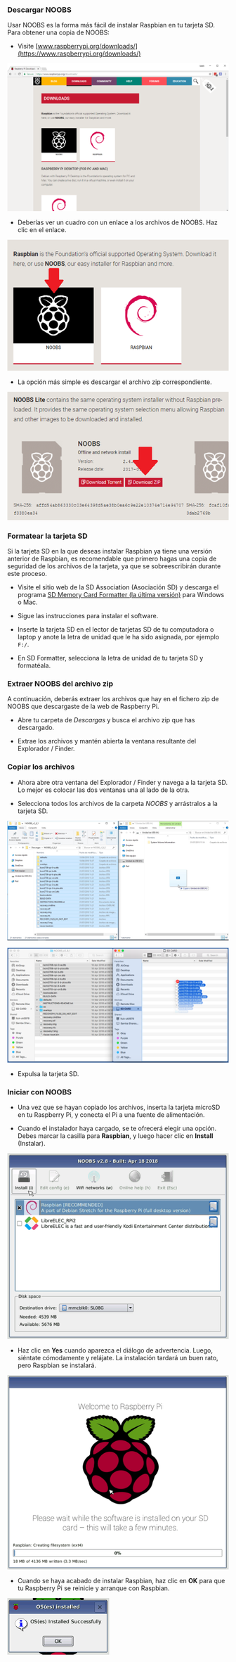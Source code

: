 ### Descargar NOOBS

Usar NOOBS es la forma más fácil de instalar Raspbian en tu tarjeta SD. Para obtener una copia de NOOBS:

+ Visite [www.raspberrypi.org/downloads/](https://www.raspberrypi.org/downloads/)

![Página de descargas](images/downloads-page.png)

+ Deberías ver un cuadro con un enlace a los archivos de NOOBS. Haz clic en el enlace.

![Haz clic en NOOBS](images/click-noobs.png)

+ La opción más simple es descargar el archivo zip correspondiente.

![Descargar zip](images/download-zip.png)

### Formatear la tarjeta SD

Si la tarjeta SD en la que deseas instalar Raspbian ya tiene una versión anterior de Raspbian, es recomendable que primero hagas una copia de seguridad de los archivos de la tarjeta, ya que se sobreescribirán durante este proceso.

+ Visite el sitio web de la SD Association (Asociación SD) y descarga el programa [SD Memory Card Formatter (la última versión)](https://www.sdcard.org/downloads/formatter_4/index.html) para Windows o Mac.

+ Sigue las instrucciones para instalar el software.

+ Inserte la tarjeta SD en el lector de tarjetas SD de tu computadora o laptop y anote la letra de unidad que le ha sido asignada, por ejemplo `F:/`.

+ En SD Formatter, selecciona la letra de unidad de tu tarjeta SD y formatéala.

### Extraer NOOBS del archivo zip

A continuación, deberás extraer los archivos que hay en el fichero zip de NOOBS que descargaste de la web de Raspberry Pi.

+ Abre tu carpeta de *Descargas* y busca el archivo zip que has descargado.

+ Extrae los archivos y mantén abierta la ventana resultante del Explorador / Finder.

### Copiar los archivos

+ Ahora abre otra ventana del Explorador / Finder y navega a la tarjeta SD. Lo mejor es colocar las dos ventanas una al lado de la otra.

+ Selecciona todos los archivos de la carpeta *NOOBS* y arrástralos a la tarjeta SD.

![Copiar en Windows](images/copy3.png)

![Copiar en macOS](images/macos_copy.png)

+ Expulsa la tarjeta SD.

### Iniciar con NOOBS

+ Una vez que se hayan copiado los archivos, inserta la tarjeta microSD en tu Raspberry Pi, y conecta el Pi a una fuente de alimentación.

+ Cuando el instalador haya cargado, se te ofrecerá elegir una opción. Debes marcar la casilla para **Raspbian**, y luego hacer clic en **Install** (Instalar).

![Instalar](images/install.png)

+ Haz clic en **Yes** cuando aparezca el diálogo de advertencia. Luego, siéntate cómodamente y relájate. La instalación tardará un buen rato, pero Raspbian se instalará.

![Instalando](images/installing.png)

+ Cuando se haya acabado de instalar Raspbian, haz clic en **OK** para que tu Raspberry Pi se reinicie y arranque con Raspbian.

![Instalado](images/installed.png)